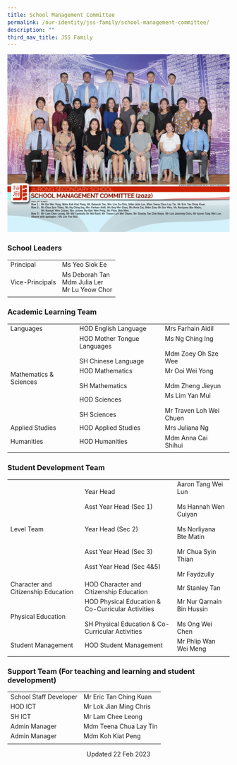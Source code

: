 ```yaml
---
title: School Management Committee
permalink: /our-identity/jss-family/school-management-committee/
description: ""
third_nav_title: JSS Family
---
```

![](/images/School%20Management%20Committee.jpg)

### School Leaders

|  |  |
|---|---|
| Principal | Ms Yeo Siok Ee |
| Vice-Principals | Ms Deborah Tan<br>Mdm Julia Ler<br>Mr Lu Yeow Chor |
| | | 

### Academic Learning Team

|  |  |  |
|---|---|---|
| Languages | HOD English Language | Mrs Farhain Aidil |
|  | HOD Mother Tongue Languages <br><Br> SH Chinese Language | Ms Ng Ching Ing <br><br> Mdm Zoey Oh Sze Wee |
| Mathematics & Sciences | HOD Mathematics <br><br> SH Mathematics | Mr Ooi Wei Yong <br><br> Mdm Zheng Jieyun |
|  | HOD Sciences <br><br> SH Sciences | Ms Lim Yan Mui <br><br> Mr Traven Loh Wei Chuen |
| Applied Studies | HOD Applied Studies | Mrs Juliana Ng |
| Humanities | HOD Humanities | Mdm Anna Cai Shihui |
| | | 

### Student Development Team

|  |  |  |
|---|---|---|
| Level Team | Year Head <br><br>Asst Year Head (Sec 1) <br><br><br> Year Head (Sec 2) <br><br><br> Asst Year Head (Sec 3) <br><br> Asst Year Head (Sec 4&5) | Aaron Tang Wei Lun <br><br> Ms Hannah Wen Cuiyan <br><br> Ms Norliyana Bte Matin <br><br> Mr Chua Syin Thian <br><Br> Mr Faydzully|
| Character and Citizenship Education | HOD Character and Citizenship Education  | Mr Stanley Tan  |
|  Physical Education | HOD Physical Education & Co-Curricular Activities <br><br> SH Physical Education & Co-Curricular Activities | Mr Nur Qarnain Bin Hussin <br><br>Ms Ong Wei Chen |
| Student Management  | HOD Student Management  | Mr Phlip Wan Wei Meng   |
| | | |

### Support Team (For teaching and learning and student development)

|  |  |
|---|---|
| School Staff Developer | Mr Eric Tan Ching Kuan |
| HOD ICT  | Mr Lok Jian Ming Chris |
|  SH ICT | Mr Lam Chee Leong  |
|  Admin Manager | Mdm Teena Chua Lay Tin |
| Admin Manager | Mdm Koh Kiat Peng |
| | |

<center> Updated 22 Feb 2023 </center>
